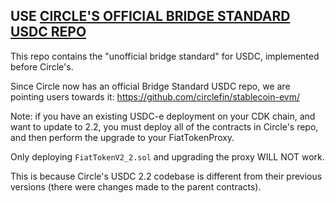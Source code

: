 ## USE [CIRCLE'S OFFICIAL BRIDGE STANDARD USDC REPO](https://github.com/circlefin/stablecoin-evm/)

This repo contains the "unofficial bridge standard" for USDC, implemented before Circle's.

Since Circle now has an official Bridge Standard USDC repo, we are pointing users towards it: https://github.com/circlefin/stablecoin-evm/

Note: if you have an existing USDC-e deployment on your CDK chain, and want to update to 2.2, you must deploy all of the contracts in Circle's repo, and then perform the upgrade to your FiatTokenProxy.

Only deploying `FiatTokenV2_2.sol` and upgrading the proxy WILL NOT work.

This is because Circle's USDC 2.2 codebase is different from their previous versions (there were changes made to the parent contracts).
